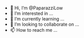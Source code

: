 - 👋 Hi, I’m @PaparazziLow
- 👀 I’m interested in ...
- 🌱 I’m currently learning ...
- 💞️ I’m looking to collaborate on ...
- 📫 How to reach me ...

<!---
PaparazziLow/PaparazziLow is a ✨ special ✨ repository because its `README.md` (this file) appears on your GitHub profile.
You can click the Preview link to take a look at your changes.
--->
